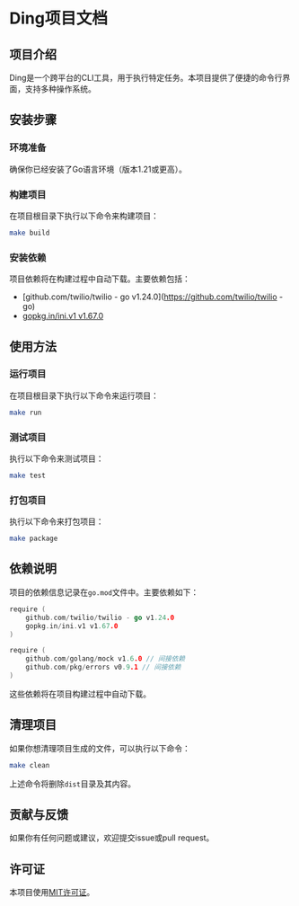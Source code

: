 # Ding项目文档
## 项目介绍

Ding是一个跨平台的CLI工具，用于执行特定任务。本项目提供了便捷的命令行界面，支持多种操作系统。

## 安装步骤
### 环境准备
确保你已经安装了Go语言环境（版本1.21或更高）。

### 构建项目
在项目根目录下执行以下命令来构建项目：
```sh
make build
```

### 安装依赖
项目依赖将在构建过程中自动下载。主要依赖包括：
- [github.com/twilio/twilio - go v1.24.0](https://github.com/twilio/twilio - go)
- [gopkg.in/ini.v1 v1.67.0](https://gopkg.in/ini.v1)

## 使用方法
### 运行项目
在项目根目录下执行以下命令来运行项目：
```sh
make run
```

### 测试项目
执行以下命令来测试项目：
```sh
make test
```

### 打包项目
执行以下命令来打包项目：
```sh
make package
```

## 依赖说明
项目的依赖信息记录在`go.mod`文件中。主要依赖如下：
```go
require (
    github.com/twilio/twilio - go v1.24.0
    gopkg.in/ini.v1 v1.67.0
)

require (
    github.com/golang/mock v1.6.0 // 间接依赖
    github.com/pkg/errors v0.9.1 // 间接依赖
)
```

这些依赖将在项目构建过程中自动下载。

## 清理项目
如果你想清理项目生成的文件，可以执行以下命令：
```sh
make clean
```

上述命令将删除`dist`目录及其内容。

## 贡献与反馈
如果你有任何问题或建议，欢迎提交issue或pull request。

## 许可证
本项目使用[MIT许可证](LICENSE)。